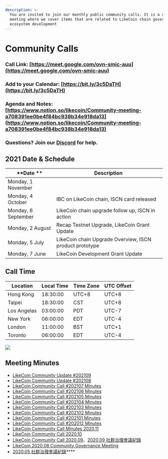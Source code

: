 ```yaml
---
description: >-
  You are invited to join our monthly public community calls. It is a recurrent
  meeting where we cover items that are related to LikeCoin chain governance and
  ecosystem development
---
```


# Community Calls

### Call Link: [https://meet.google.com/ovn-smic-auu](https://meet.google.com/ovn-smic-auu)

### Add to your Calendar: [https://bit.ly/3c5DaTH](https://bit.ly/3c5DaTH)

### Agenda and Notes: [https://www.notion.so/likecoin/Community-meeting-a708391ee0be4f84bc938b34e918da13](https://www.notion.so/likecoin/Community-meeting-a708391ee0be4f84bc938b34e918da13)

### Questions? Join our [Discord](http://discord.gg/likecoin) for help.

## **2021 Date & Schedule**

| **Date **           | Description                                             |
| ------------------- | ------------------------------------------------------- |
| Monday, 1 November  |                                                         |
| Monday, 4 October   | IBC on LikeCoin chain, ISCN card released               |
| Monday, 6 September | LikeCoin chain upgrade follow up, ISCN in action        |
| Monday, 2 August    | Recap Testnet Upgrade, LikeCoin Grant Update            |
| Monday, 5 July      | LikeCoin chain Upgrade Overview, ISCN product prototype |
| Monday, 7 June      | LikeCoin Development Grant Update                       |

## **Call Time**

| Location    | Local Time | Time Zone | UTC Offset |
| ----------- | ---------- | --------- | ---------- |
| Hong Kong   | 18:30:00   | UTC+8     | UTC+8      |
| Taipei      | 18:30:00   | CST       | UTC+8      |
| Los Angelas | 03:00:00   | PDT       | UTC-7      |
| New York    | 06:00:00   | EDT       | UTC-4      |
| London      | 11:00:00   | BST       | UTC+1      |
| Toronto     | 06:00:00   | EDT       | UTC-4      |

![](../../.gitbook/assets/likecoin_ad70\_validators-01.png)

## Meeting Minutes

* [LikeCoin Community Update #202109](https://medium.com/likecoin/likecoin-community-update-202109-a5722cb838dd)
* [LikeCoin Community Update #202108](https://medium.com/likecoin/likecoin-community-update-202108-abb71c67145c)
* [LikeCoin Community Call #202107 Minutes](https://medium.com/likecoin/likecoin-community-call-202107-minutes-7edeb276198d)
* [LikeCoin Community Call #202106 Minutes](https://medium.com/likecoin/likecoin-community-call-202106-minutes-3f971d47bf2f)
* [LikeCoin Community Call #202105 Minutes](https://medium.com/likecoin/likecoin-community-call-202105-minutes-be3e8bbfa9e5)
* [LikeCoin Community Call #202104 Minutes](https://medium.com/likecoin/likecoin-community-call-202104-minutes-a8e398e2a8a0)
* [LikeCoin Community Call #202103 Minutes](https://medium.com/likecoin/likecoin-community-call-202103-minutes-39c0f1c3d3d6)
* [LikeCoin Community Call #202102 Minutes](https://medium.com/likecoin/likecoin-community-call-202102-minutes-59a58295521)
* [LikeCoin Community Call #202101 Minutes  ](https://medium.com/likecoin/likecoin-community-call-202001-minutes-249fd43aebb4)
* [LikeCoin Community Call #202012 Minutes  ](https://medium.com/likecoin/likecoin-community-call-202012-minutes-72a9ba680e67)
* [LikeCoin Community Call Minutes 2020.11  ](https://medium.com/likecoin/likecoin-community-call-minutes-2020-11-5724d0923257)
* [LikeCoin Community Call 2020.10](https://medium.com/likecoin/likecoin-community-call-2020-10-df33b5a99fa7)
* [LikeCoin Community Call 2020.09](https://medium.com/likecoin/likecoin-community-call-2020-09-8531b7c7cfd3)、[2020.09 社群治理會議紀錄](https://matters.news/@ckxpress/like-coin-2020-09-%E7%A4%BE%E7%BE%A4%E6%B2%BB%E7%90%86%E6%9C%83%E8%AD%B0%E7%B4%80%E9%8C%84-bafyreiakhujndhwbwk53q6q55pr3rb3j64d75tamewgyfzjwmdpz2h7sfa)
* [LikeCoin 2020.08 Community Governance Meeting](https://medium.com/likecoin/likecoin-2020-08-community-governance-meeting-bfbfb54012c0)
* [2020.05 社群治理會議紀錄](https://matters.news/@likecoin/like-coin-%E7%A4%BE%E7%BE%A4%E6%9C%83%E8%AD%B0%E7%B4%80%E9%8C%84-2020-05-04-bafyreib5u65c4wtqd5rseezr63gos67xqqa2anyc4xbprqrtvvv5gidevq)****
